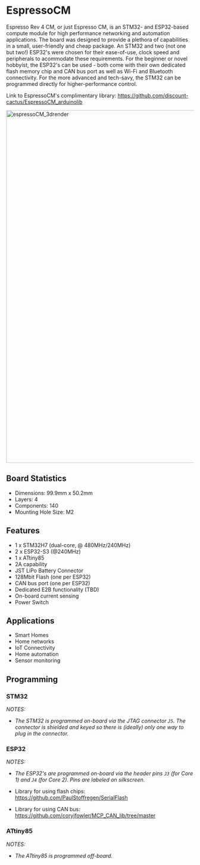 # EspressoCM
Espresso Rev 4 CM, or just Espresso CM, is an STM32- and ESP32-based compute module for high performance networking and automation applications. The board was designed to provide a plethora of capabilities in a small, user-friendly and cheap package. An STM32 and two (not one but two!) ESP32's were chosen for their ease-of-use, clock speed and peripherals to acommodate these requirements. For the beginner or novel hobbyist, the ESP32's can be used - both come with their own dedicated flash memory chip and CAN bus port as well as Wi-Fi and Bluetooth connectivity. For the more advanced and tech-savy, the STM32 can be programmed directly for higher-performance control.

Link to EspressoCM's complimentary library: https://github.com/discount-cactus/EspressoCM_arduinolib

<img width="946" alt="espressoCM_3drender" src="https://github.com/user-attachments/assets/b606fc82-9e2f-45a0-9720-430596f09b01">

## Board Statistics
- Dimensions: 99.9mm x 50.2mm
- Layers: 4
- Components: 140
- Mounting Hole Size: M2

## Features
- 1 x STM32H7 (dual-core, @ 480MHz/240MHz)
- 2 x ESP32-S3 (@240MHz)
- 1 x ATtiny85
- 2A capability
- JST LiPo Battery Connector
- 128Mbit Flash (one per ESP32)
- CAN bus port (one per ESP32)
- Dedicated E2B functionality (TBD)
- On-board current sensing
- Power Switch

## Applications
- Smart Homes
- Home networks
- IoT Connectivity
- Home automation
- Sensor monitoring

## Programming
### STM32

*NOTES:*
- *The STM32 is programmed on-board via the JTAG connector `J5`. The connector is shielded and keyed so there is (ideally) only one way to plug in the connector.*

### ESP32

*NOTES:*
- *The ESP32's are programmed on-board via the header pins `J3` (for Core 1) and `J4` (for Core 2). Pins are labeled on silkscreen.*

- Library for using flash chips: https://github.com/PaulStoffregen/SerialFlash
- Library for using CAN bus: https://github.com/coryjfowler/MCP_CAN_lib/tree/master

### ATtiny85

*NOTES:*
- *The ATtiny85 is programmed off-board.*
